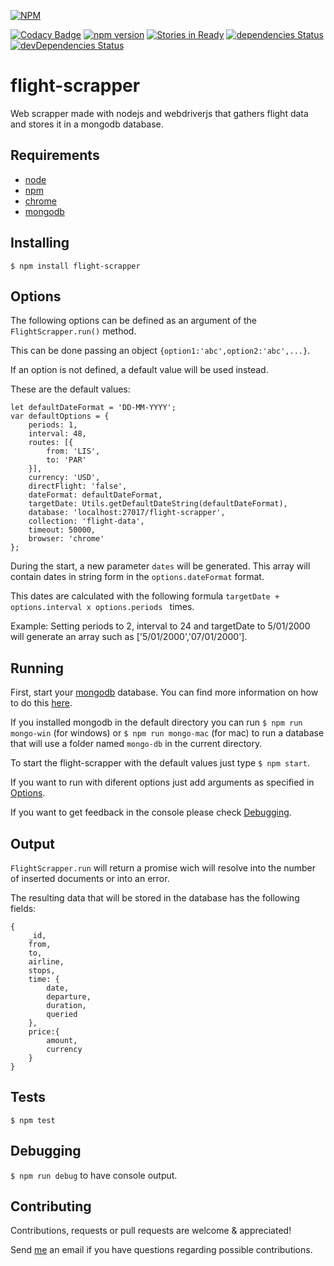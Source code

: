 [![NPM](https://nodei.co/npm/flight-scrapper.png?downloads=true&downloadRank=true&stars=true)](https://nodei.co/npm/flight-scrapper/)

[![Codacy Badge](https://api.codacy.com/project/badge/Grade/a3b112d983624adea191ba81a9713ba1)](https://www.codacy.com/app/tiagobertolo/flight-scrapper?utm_source=github.com&amp;utm_medium=referral&amp;utm_content=bertolo1988/flight-scrapper&amp;utm_campaign=Badge_Grade)
[![npm version](https://badge.fury.io/js/flight-scrapper.svg)](https://badge.fury.io/js/flight-scrapper)
[![Stories in Ready](https://badge.waffle.io/bertolo1988/flight-scrapper.svg?label=ready&title=Ready)](http://waffle.io/bertolo1988/flight-scrapper)
[![dependencies Status](https://david-dm.org/bertolo1988/flight-scrapper/status.svg)](https://david-dm.org/bertolo1988/flight-scrapper)
[![devDependencies Status](https://david-dm.org/bertolo1988/flight-scrapper/dev-status.svg)](https://david-dm.org/bertolo1988/flight-scrapper?type=dev)

# flight-scrapper

Web scrapper made with nodejs and webdriverjs that gathers flight data and stores it in a mongodb database.


## Requirements

 - [node](http://nodejs.org/)
 - [npm](http://npmjs.org/)
 - [chrome](https://www.google.com/chrome/browser/desktop/index.html)
 - [mongodb](https://www.mongodb.com/)


## Installing

`$ npm install flight-scrapper`


## Options

The following options can be defined as an argument of the `FlightScrapper.run()` method.

This can be done passing an object `{option1:'abc',option2:'abc',...}`.

If an option is not defined, a default value will be used instead.

These are the default values:
	
	let defaultDateFormat = 'DD-MM-YYYY';
	var defaultOptions = {
		periods: 1,
		interval: 48,
		routes: [{
			from: 'LIS',
			to: 'PAR'
		}],
		currency: 'USD',
		directFlight: 'false',
		dateFormat: defaultDateFormat,
		targetDate: Utils.getDefaultDateString(defaultDateFormat),
		database: 'localhost:27017/flight-scrapper',
		collection: 'flight-data',
		timeout: 50000,
		browser: 'chrome'
	};

During the start, a new parameter `dates` will be generated. This array will contain dates in string form in the `options.dateFormat` format.

This dates are calculated with the following formula `targetDate + options.interval x options.periods ` times.
 
Example: Setting periods to 2, interval to 24 and targetDate to 5/01/2000 will generate an array  such as ['5/01/2000','07/01/2000'].

## Running

First, start your [mongodb](https://www.mongodb.com/) database. You can find more information on how to do this [here](https://docs.mongodb.com/).

If you installed mongodb in the default directory you can run `$ npm run mongo-win`  (for windows) or `$ npm run mongo-mac` (for mac) to run a database that will use a folder named `mongo-db` in the current directory.

To start the flight-scrapper with the default values just type `$ npm start`.

If you want to run with diferent options just add arguments as specified in [Options](#options).

If you want to get feedback in the console please check  [Debugging](#debugging).

## Output

`FlightScrapper.run` will return a promise wich will resolve into the number of inserted documents or into an error.

The resulting data that will be stored in the database has the following fields:

	{
		_id, 		
		from,
		to,	
		airline,
		stops,
		time: {
			date,
			departure,
			duration,
			queried
		},
		price:{
			amount,
			currency
		}
	}

## Tests

`$ npm test`

## Debugging

`$ npm run debug` to have console output.

## Contributing

Contributions, requests or pull requests are welcome & appreciated!

Send [me](https://github.com/bertolo1988/) an email if you have questions regarding possible contributions.
